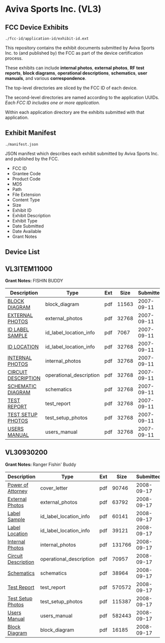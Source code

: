 # Aviva Sports Inc. (VL3)
## FCC Device Exhibits

```
./fcc-id/application-id/exhibit-id.ext
```

This repository contains the exhibit documents submitted by Aviva Sports Inc. to (and published by) the FCC as part of the device certification process.

These exhibits can include **internal photos**, **external photos**, **RF test reports**, **block diagrams**, **operational descriptions**, **schematics**, **user manuals**, and various **correspondence**.

The top-level directories are sliced by the FCC ID of each device.

The second-level directories are named according to the application UUIDs. *Each FCC ID includes one or more application.*

Within each application directory are the exhibits submitted with that application. 

## Exhibit Manifest

```
./manifest.json
```

JSON manifest which describes each exhibit submitted by Aviva Sports Inc. and published by the FCC.

- FCC ID
- Grantee Code
- Product Code
- MD5
- Path
- File Extension
- Content Type
- Size
- Exhibit ID
- Exhibit Description
- Exhibit Type
- Date Submitted
- Date Available
- Grant Notes

## Device List
## VL3ITEM11000
**Grant Notes:** FISHIN BUDDY

| Description | Type | Ext | Size | Submitted | Available |
| ----------- | ---- | --- | ---- | --------- | --------- |
| [BLOCK DIAGRAM](VL3ITEM11000/512ea379461fdb016a684fedced2c5f9/841409.pdf) | block_diagram | pdf | 11563 | 2007-09-11 | 2007-09-11 |
| [EXTERNAL PHOTOS](VL3ITEM11000/512ea379461fdb016a684fedced2c5f9/841411.pdf) | external_photos | pdf | 32768 | 2007-09-11 | 2007-09-11 |
| [ID LABEL SAMPLE](VL3ITEM11000/512ea379461fdb016a684fedced2c5f9/841412.pdf) | id_label_location_info | pdf | 7067 | 2007-09-11 | 2007-09-11 |
| [ID LOCATION](VL3ITEM11000/512ea379461fdb016a684fedced2c5f9/841413.pdf) | id_label_location_info | pdf | 32768 | 2007-09-11 | 2007-09-11 |
| [INTERNAL PHOTOS](VL3ITEM11000/512ea379461fdb016a684fedced2c5f9/841414.pdf) | internal_photos | pdf | 32768 | 2007-09-11 | 2007-09-11 |
| [CIRCUIT DESCRIPTION](VL3ITEM11000/512ea379461fdb016a684fedced2c5f9/841410.pdf) | operational_description | pdf | 32768 | 2007-09-11 | 2007-09-11 |
| [SCHEMATIC DIAGRAM](VL3ITEM11000/512ea379461fdb016a684fedced2c5f9/841415.pdf) | schematics | pdf | 32768 | 2007-09-11 | 2007-09-11 |
| [TEST REPORT](VL3ITEM11000/512ea379461fdb016a684fedced2c5f9/841417.pdf) | test_report | pdf | 32768 | 2007-09-11 | 2007-09-11 |
| [TEST SETUP PHOTOS](VL3ITEM11000/512ea379461fdb016a684fedced2c5f9/841416.pdf) | test_setup_photos | pdf | 32768 | 2007-09-11 | 2007-09-11 |
| [USERS MANUAL](VL3ITEM11000/512ea379461fdb016a684fedced2c5f9/841418.pdf) | users_manual | pdf | 32768 | 2007-09-11 | 2007-09-11 |
## VL30930200
**Grant Notes:** Ranger Fishin' Buddy

| Description | Type | Ext | Size | Submitted | Available |
| ----------- | ---- | --- | ---- | --------- | --------- |
| [Power of Attorney](VL30930200/97a18a5fea357b41681ab5e31af6e71c/1002397.pdf) | cover_letter | pdf | 90746 | 2008-09-17 | 2008-09-17 |
| [External Photos](VL30930200/97a18a5fea357b41681ab5e31af6e71c/1002389.pdf) | external_photos | pdf | 63792 | 2008-09-17 | 2008-09-17 |
| [Label Sample](VL30930200/97a18a5fea357b41681ab5e31af6e71c/1002390.pdf) | id_label_location_info | pdf | 60141 | 2008-09-17 | 2008-09-17 |
| [Label Location](VL30930200/97a18a5fea357b41681ab5e31af6e71c/1002391.pdf) | id_label_location_info | pdf | 39121 | 2008-09-17 | 2008-09-17 |
| [Internal Photos](VL30930200/97a18a5fea357b41681ab5e31af6e71c/1002392.pdf) | internal_photos | pdf | 131766 | 2008-09-17 | 2008-09-17 |
| [Circuit Description](VL30930200/97a18a5fea357b41681ab5e31af6e71c/1002388.pdf) | operational_description | pdf | 70957 | 2008-09-17 | 2008-09-17 |
| [Schematics](VL30930200/97a18a5fea357b41681ab5e31af6e71c/1002393.pdf) | schematics | pdf | 38964 | 2008-09-17 | 2008-09-17 |
| [Test Report](VL30930200/97a18a5fea357b41681ab5e31af6e71c/1002395.pdf) | test_report | pdf | 570572 | 2008-09-17 | 2008-09-17 |
| [Test Setup Photos](VL30930200/97a18a5fea357b41681ab5e31af6e71c/1002394.pdf) | test_setup_photos | pdf | 115387 | 2008-09-17 | 2008-09-17 |
| [Users Manual](VL30930200/97a18a5fea357b41681ab5e31af6e71c/1002396.pdf) | users_manual | pdf | 582443 | 2008-09-17 | 2008-09-17 |
| [Block Diagram](VL30930200/97a18a5fea357b41681ab5e31af6e71c/1002387.pdf) | block_diagram | pdf | 16185 | 2008-09-17 | 2008-09-17 |
